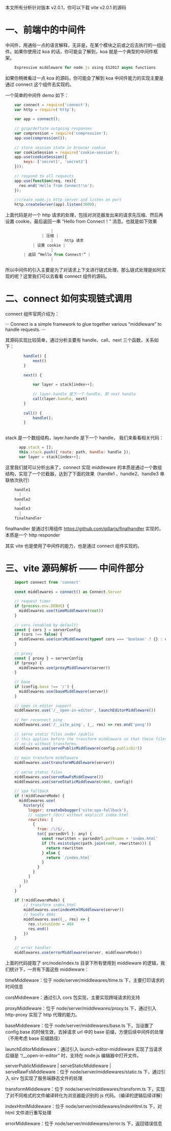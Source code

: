 本文所有分析针对版本 v2.0.1，你可以下载 vite v2.0.1 的源码

# 一、前端中的中间件
中间件，用通俗一点的语言解释，无非是，在某个模块之前或之后去执行的一组组件。如果你使用过 koa 的话，你可能会了解到，koa 就是一个典型的中间件框架。

```js
	Expressive middleware for node.js using ES2017 async functions
```

如果你稍微看过一点 koa 的源码，你可能会了解到 koa 中间件能力的实现主要是通过 connect 这个组件去实现的。

一个简单的中间件 demo 如下：

```js
	var connect = require('connect');
	var http = require('http');
	 
	var app = connect();
	 
	// gzip/deflate outgoing responses
	var compression = require('compression');
	app.use(compression());
	 
	// store session state in browser cookie
	var cookieSession = require('cookie-session');
	app.use(cookieSession({
	    keys: ['secret1', 'secret2']
	}));
	 
	// respond to all requests
	app.use(function(req, res){
	  res.end('Hello from Connect!\n');
	});
	 
	//create node.js http server and listen on port
	http.createServer(app).listen(3000);
```
上面代码是对一个 http 请求的处理，包括对浏览器发出来的请求先压缩、然后再设置 cookie，最后返回一串 “Hello from Connect！” 消息。也就是如下效果

```js
					|
				| 压缩 |
					|     http 请求	
			| 设置 cookie |
					|
	 	| 返回 “Hello from Connect!” |
					|
```

所以中间件的引入主要是为了对请求上下文进行链式处理，那么链式处理是如何实现的呢？这里我们可以去看看 connect 组件的源码。

# 二、connect 如何实现链式调用
connect 组件官网介绍为：

···
Connect is a simple framework to glue together various “middleware” to handle requests.
···

其源码实现比较简单，通过分析主要有 handle、call、next 三个函数，关系如下：

```js
	    handle() {
	        next()
	    }
	 
	    next() {
	 
	        var layer = stack[index++];
	 
	        // layer.handle 是下一个 handle, 即 next handle
	        call(layer.handle, next)
	    }
	 
	    call() {
	        handle();
	    }
	 
```

stack 是一个数组结构，layer.handle 是下一个 handle， 我们来看看相关代码：

```js
	  app.stack = [];
	  this.stack.push({ route: path, handle: handle });
	  var layer = stack[index++];
```

这里我们就可以分析出来了，connect 实现 middleware 的本质是通过一个数组结构，实现了一个拦截器，达到了下面的效果（handle1 、handle2、handle3 串联依次执行）

```js
    handle1
      |
    handle2
      |
    handle3
      |
    finalhandler
```

finalhandler 是通过引用组件 https://github.com/pillarjs/finalhandler 实现的，本质是一个 http responder

其实 vite 也是使用了中间件的能力，也是通过 connect 组件实现的。

# 三、vite 源码解析 —— 中间件部分

```js
	import connect from 'connect'
	 
	const middlewares = connect() as Connect.Server
	 
	// request timer
	if (process.env.DEBUG) {
	  middlewares.use(timeMiddleware(root))
	}
	 
	// cors (enabled by default)
	const { cors } = serverConfig
	if (cors !== false) {
	  middlewares.use(corsMiddleware(typeof cors === 'boolean' ? {} : cors))
	}
	 
	// proxy
	const { proxy } = serverConfig
	if (proxy) {
	  middlewares.use(proxyMiddleware(server))
	}
	 
	// base
	if (config.base !== '/') {
	  middlewares.use(baseMiddleware(server))
	}
	 
	// open in editor support
	middlewares.use('/__open-in-editor', launchEditorMiddleware())
	 
	// hmr reconnect ping
	middlewares.use('/__vite_ping', (_, res) => res.end('pong'))
	 
	// serve static files under /public
	// this applies before the transform middleware so that these files are served
	// as-is without transforms.
	middlewares.use(servePublicMiddleware(config.publicDir))
	 
	// main transform middleware
	middlewares.use(transformMiddleware(server))
	 
	// serve static files
	middlewares.use(serveRawFsMiddleware())
	middlewares.use(serveStaticMiddleware(root, config))
	 
	// spa fallback
	if (!middlewareMode) {
	  middlewares.use(
	    history({
	      logger: createDebugger('vite:spa-fallback'),
	      // support /dir/ without explicit index.html
	      rewrites: [
	        {
	          from: /\/$/,
	          to({ parsedUrl }: any) {
	            const rewritten = parsedUrl.pathname + 'index.html'
	            if (fs.existsSync(path.join(root, rewritten))) {
	              return rewritten
	            } else {
	              return `/index.html`
	            }
	          }
	        }
	      ]
	    })
	  )
	}
	 
	if (!middlewareMode) {
	    // transform index.html
	    middlewares.use(indexHtmlMiddleware(server))
	    // handle 404s
	    middlewares.use((_, res) => {
	      res.statusCode = 404
	      res.end()
	    })
	}
	 
	// error handler
	middlewares.use(errorMiddleware(server, middlewareMode))
```

上面的代码提取了 src/node/index.ts 目录下所有使用到 middleware 的逻辑，我们统计下，一共有下面这些 middleware：

timeMiddleware：位于 node/server/middlewares/time.ts 下，主要打印请求的时间信息

corsMiddleware：通过引入 cors 包实现，主要实现跨域请求的支持

proxyMiddleware：位于 node/server/middlewares/proxy.ts 下，通过引入 http-proxy 实现了 http 代理的能力。

baseMiddleware：位于 node/server/middlewares/base.ts 下，当设置了 config.base 的时候生效，去掉请求 url 中的 base 前缀，方便后续中间件的处理（不用考虑 base 前缀路径）

launchEditorMiddleware：通过引入 launch-editor-middleware 实现了当请求后缀是 “/__open-in-editor” 时，支持在 node.js 编辑器中打开文件。

serverPublicMiddleware | serveStaticMiddleware | serveRawFsMiddleware：位于 node/server/middlewares/static.ts 下，通过引入 sirv 包实现了服务端静态文件的处理

transformMiddleware：位于 node/server/middlewares/transform.ts 下，实现了对不同格式的文件编译转化为浏览器能识别的 js 代码。（编译的逻辑后续详解）

indexHtmlMiddleware：位于 node/server/middlewares/indexHtml.ts 下，对 html 文件进行重写处理

errorMiddleware：位于 node/server/middlewares/error.ts 下，返回错误信息
